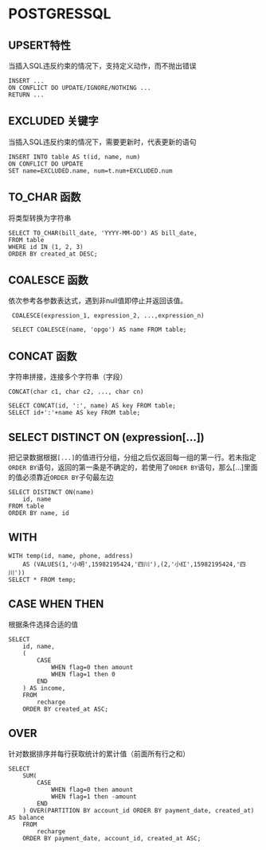 # POSTGRESSQL

## UPSERT特性
当插入SQL违反约束的情况下，支持定义动作，而不抛出错误
```
INSERT ...
ON CONFLICT DO UPDATE/IGNORE/NOTHING ...
RETURN ...
```

## EXCLUDED 关键字
当插入SQL违反约束的情况下，需要更新时，代表更新的语句
```
INSERT INTO table AS t(id, name, num)
ON CONFLICT DO UPDATE
SET name=EXCLUDED.name, num=t.num+EXCLUDED.num
```

## TO_CHAR 函数
将类型转换为字符串
```
SELECT TO_CHAR(bill_date, 'YYYY-MM-DD') AS bill_date,
FROM table
WHERE id IN (1, 2, 3)
ORDER BY created_at DESC;
```


## COALESCE 函数
依次参考各参数表达式，遇到非null值即停止并返回该值。
```
 COALESCE(expression_1, expression_2, ...,expression_n)

 SELECT COALESCE(name, 'opgo') AS name FROM table;
```

## CONCAT 函数
字符串拼接，连接多个字符串（字段）
```
CONCAT(char c1, char c2, ..., char cn)

SELECT CONCAT(id, ':', name) AS key FROM table;
SELECT id+':'+name AS key FROM table;
```

## SELECT DISTINCT ON (expression[...])
把记录数据根据`[...]`的值进行分组，分组之后仅返回每一组的第一行。若未指定`ORDER BY`语句，返回的第一条是不确定的，若使用了`ORDER BY`语句，那么[...]里面的值必须靠近`ORDER BY`子句最左边
```
SELECT DISTINCT ON(name)
	id, name
FROM table
ORDER BY name, id
```

## WITH
```
WITH temp(id, name, phone, address)
	AS (VALUES(1,'小明',15982195424,'四川'),(2,'小红',15982195424,'四川'))
SELECT * FROM temp;
```


## CASE WHEN THEN
根据条件选择合适的值
```
SELECT
	id, name,
	(
		CASE
			WHEN flag=0 then amount
			WHEN flag=1 then 0
		END
	) AS income,
	FROM
		recharge
	ORDER BY created_at ASC;
```

## OVER
针对数据排序并每行获取统计的累计值（前面所有行之和）
```
SELECT
	SUM(
		CASE
			WHEN flag=0 then amount
			WHEN flag=1 then -amount
		END
	) OVER(PARTITION BY account_id ORDER BY payment_date, created_at) AS balance
	FROM
		recharge
	ORDER BY payment_date, account_id, created_at ASC;
```